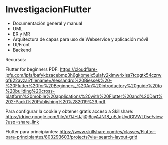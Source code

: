 # InvestigacionFlutter


- Documentación general y manual
- UML
- ER y MR
- Arquitectura de capas para uso de Webservice y aplicación móvil
- UI/Front
- Backend

Recursos:

Flutter for beginners PDF: https://cloudflare-ipfs.com/ipfs/bafykbzacebmp3h6gkbmeix5ulafy2kimw4xisa7tcqgtk54czrwqf622avzai?filename=Alessandro%20Biessek%20-%20Flutter%20for%20Beginners_%20An%20introductory%20guide%20to%20building%20cross-platform%20mobile%20applications%20with%20Flutter%20and%20Dart%202-Packt%20Publishing%20%282019%29.pdf

Para configurar la cookie y obtener gratis acceso a Skillshare: https://drive.google.com/file/d/1JHJJjj0j6cyAJN18_uEJqUydGlVWL0se/view?usp=share_link

Flutter para principiantes: https://www.skillshare.com/es/classes/Flutter-para-principiantes/803293603/projects?via=search-layout-grid
